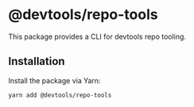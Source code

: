 # @devtools/repo-tools

This package provides a CLI for devtools repo tooling.

## Installation

Install the package via Yarn:

```sh
yarn add @devtools/repo-tools
```
